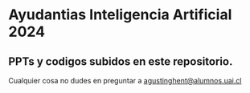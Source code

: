 # Ayudantias Inteligencia Artificial 2024

## PPTs y codigos subidos en este repositorio.

Cualquier cosa no dudes en preguntar a agustinghent@alumnos.uai.cl
